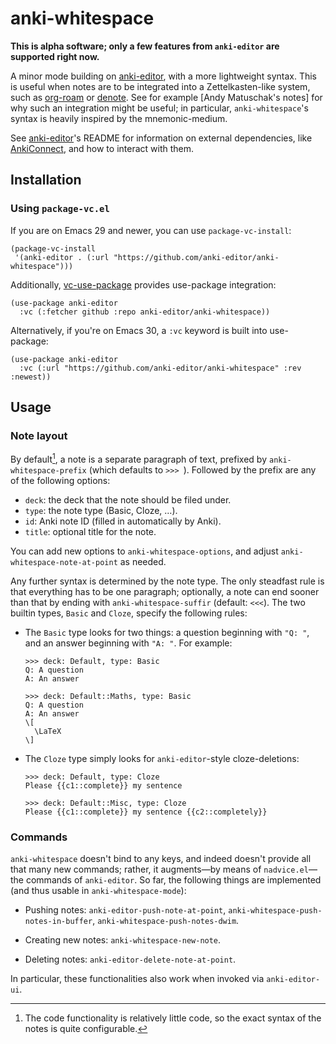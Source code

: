 # anki-whitespace

**This is alpha software; only a few features from `anki-editor` are supported right now.**

A minor mode building on [anki-editor], with a more lightweight syntax.
This is useful when notes are to be integrated into a Zettelkasten-like system, such as [org-roam] or [denote].
See for example [Andy Matuschak's notes] for why such an integration might be useful;
in particular, `anki-whitespace`'s syntax is heavily inspired by the mnemonic-medium.

See [anki-editor]'s README for information on external dependencies,
like [AnkiConnect],
and how to interact with them.

[anki-editor]: https://github.com/anki-editor/anki-editor
[org-roam]: https://github.com/org-roam/org-roam/
[denote]: https://github.com/protesilaos/denote
[AnkiConnect]: https://github.com/FooSoft/anki-connect

## Installation

### Using `package-vc.el`

If you are on Emacs 29 and newer, you can use `package-vc-install`:

``` emacs-lisp
(package-vc-install
 '(anki-editor . (:url "https://github.com/anki-editor/anki-whitespace")))
```

Additionally, [vc-use-package] provides use-package integration:

``` emacs-lisp
(use-package anki-editor
  :vc (:fetcher github :repo anki-editor/anki-whitespace))
```

Alternatively, if you're on Emacs 30, a `:vc` keyword is built into use-package:

``` emacs-lisp
(use-package anki-editor
  :vc (:url "https://github.com/anki-editor/anki-whitespace" :rev :newest))
```

[vc-use-package]: https://github.com/slotThe/vc-use-package

## Usage

### Note layout

By default[^1], a note is a separate paragraph of text,
prefixed by `anki-whitespace-prefix` (which defaults to `>>> `).
Followed by the prefix are any of the following options:

  - `deck`: the deck that the note should be filed under.
  - `type`: the note type (Basic, Cloze, …).
  - `id`: Anki note ID (filled in automatically by Anki).
  - `title`: optional title for the note.

You can add new options to `anki-whitespace-options`,
and adjust `anki-whitespace-note-at-point` as needed.

Any further syntax is determined by the note type.
The only steadfast rule is that everything has to be one paragraph;
optionally, a note can end sooner than that by ending with `anki-whitespace-suffir` (default: `<<<`).
The two builtin types, `Basic` and `Cloze`, specify the following rules:

  - The `Basic` type looks for two things:
    a question beginning with `"Q: "`, and an answer beginning with `"A: "`.
    For example:

        >>> deck: Default, type: Basic
        Q: A question
        A: An answer

        >>> deck: Default::Maths, type: Basic
        Q: A question
        A: An answer
        \[
          \LaTeX
        \]

  - The `Cloze` type simply looks for `anki-editor`-style cloze-deletions:

        >>> deck: Default, type: Cloze
        Please {{c1::complete}} my sentence

        >>> deck: Default::Misc, type: Cloze
        Please {{c1::complete}} my sentence {{c2::completely}}

### Commands

`anki-whitespace` doesn't bind to any keys,
and indeed doesn't provide all that many new commands;
rather, it augments—by means of `nadvice.el`—the commands of `anki-editor`.
So far, the following things are implemented (and thus usable in `anki-whitespace-mode`):

  - Pushing notes:
    `anki-editor-push-note-at-point`,
    `anki-whitespace-push-notes-in-buffer`,
    `anki-whitespace-push-notes-dwim`.

  - Creating new notes:
    `anki-whitespace-new-note`.

  - Deleting notes:
    `anki-editor-delete-note-at-point`.

In particular, these functionalities also work when invoked via `anki-editor-ui`.

[^1]: The code functionality is relatively little code,
      so the exact syntax of the notes is quite configurable.
